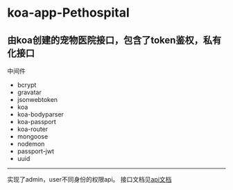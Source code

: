 # koa-app-Pethospital
由koa创建的宠物医院接口，包含了token鉴权，私有化接口
-----
中间件
- bcrypt
- gravatar
- jsonwebtoken
- koa
- koa-bodyparser
- koa-passport
- koa-router
- mongoose
- nodemon
- passport-jwt
- uuid
------
实现了admin，user不同身份的权限api。
接口文档见[api文档](https://www.showdoc.cc/zhaosheng?page_id=4682563889523350)
